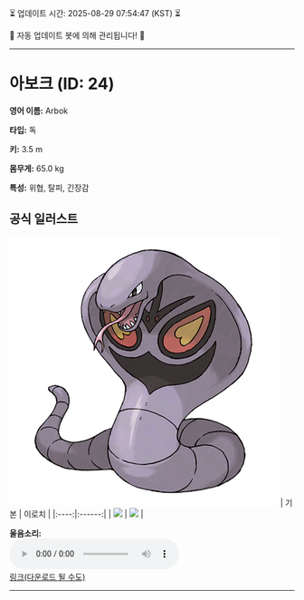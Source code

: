 
⏳ 업데이트 시간: 2025-08-29 07:54:47 (KST) ⏳

🤖 자동 업데이트 봇에 의해 관리됩니다! 🤖

---

# 아보크 (ID: 24)
**영어 이름:** Arbok

**타입:** 독

**키:** 3.5 m

**몸무게:** 65.0 kg

**특성:** 위협, 탈피, 긴장감

## 공식 일러스트
![](https://raw.githubusercontent.com/PokeAPI/sprites/master/sprites/pokemon/other/official-artwork/24.png)
| 기본 | 이로치 |
|:----:|:------:|
| <img src="http://play.pokemonshowdown.com/sprites/ani/arbok.gif" width="200"> | <img src="http://play.pokemonshowdown.com/sprites/ani-shiny/arbok.gif" width="200"> |

**울음소리:**<br><audio controls src="https://raw.githubusercontent.com/PokeAPI/cries/main/cries/pokemon/latest/24.ogg"></audio><br> [링크(다운로드 될 수도)](https://raw.githubusercontent.com/PokeAPI/cries/main/cries/pokemon/latest/24.ogg)


---
